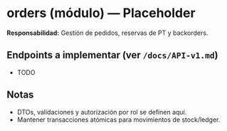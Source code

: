 # orders (módulo) — Placeholder
**Responsabilidad:** Gestión de pedidos, reservas de PT y backorders.

## Endpoints a implementar (ver `/docs/API-v1.md`)
- TODO

## Notas
- DTOs, validaciones y autorización por rol se definen aquí.
- Mantener transacciones atómicas para movimientos de stock/ledger.
